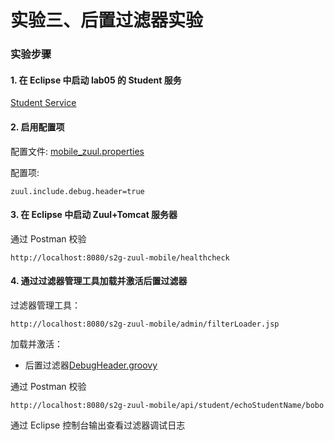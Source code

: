 # 实验三、后置过滤器实验

### 实验步骤

#### 1. 在 Eclipse 中启动 lab05 的 Student 服务

[Student Service](https://github.com/spring2go/zuul_lab/tree/master/lab05/student-service)

#### 2. 启用配置项

配置文件:
[mobile_zuul.properties](https://github.com/spring2go/s2g-zuul/blob/master/s2g-zuul-mobile/src/main/resources/mobile_zuul.properties)

配置项:

```
zuul.include.debug.header=true
```

#### 3. 在 Eclipse 中启动 Zuul+Tomcat 服务器

通过 Postman 校验

```
http://localhost:8080/s2g-zuul-mobile/healthcheck
```

#### 4. 通过过滤器管理工具加载并激活后置过滤器

过滤器管理工具：

```
http://localhost:8080/s2g-zuul-mobile/admin/filterLoader.jsp
```

加载并激活：

- 后置过滤器[DebugHeader.groovy](https://github.com/spring2go/s2g-zuul/blob/master/s2g-zuul-mobile/src/scripts/post/DebugHeader.groovy)

通过 Postman 校验

```
http://localhost:8080/s2g-zuul-mobile/api/student/echoStudentName/bobo
```

通过 Eclipse 控制台输出查看过滤器调试日志
